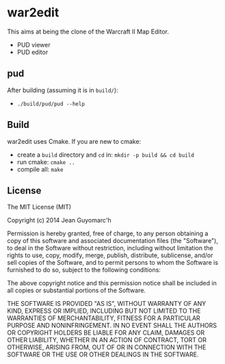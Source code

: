 war2edit
========

This aims at being the clone of the Warcraft II Map Editor.

- PUD viewer
- PUD editor

pud
---

After building (assuming it is in `build/`):
- `./build/pud/pud --help`


Build
-----

war2edit uses Cmake.
If you are new to cmake:

- create a `build` directory and `cd` in: `mkdir -p build && cd build`
- run cmake: `cmake ..`
- compile all: `make`




License
-------

The MIT License (MIT)

Copyright (c) 2014 Jean Guyomarc'h

Permission is hereby granted, free of charge, to any person obtaining a copy
of this software and associated documentation files (the "Software"), to deal
in the Software without restriction, including without limitation the rights
to use, copy, modify, merge, publish, distribute, sublicense, and/or sell
copies of the Software, and to permit persons to whom the Software is
furnished to do so, subject to the following conditions:

The above copyright notice and this permission notice shall be included in
all copies or substantial portions of the Software.

THE SOFTWARE IS PROVIDED "AS IS", WITHOUT WARRANTY OF ANY KIND, EXPRESS OR
IMPLIED, INCLUDING BUT NOT LIMITED TO THE WARRANTIES OF MERCHANTABILITY,
FITNESS FOR A PARTICULAR PURPOSE AND NONINFRINGEMENT. IN NO EVENT SHALL THE
AUTHORS OR COPYRIGHT HOLDERS BE LIABLE FOR ANY CLAIM, DAMAGES OR OTHER
LIABILITY, WHETHER IN AN ACTION OF CONTRACT, TORT OR OTHERWISE, ARISING FROM,
OUT OF OR IN CONNECTION WITH THE SOFTWARE OR THE USE OR OTHER DEALINGS IN
THE SOFTWARE.


